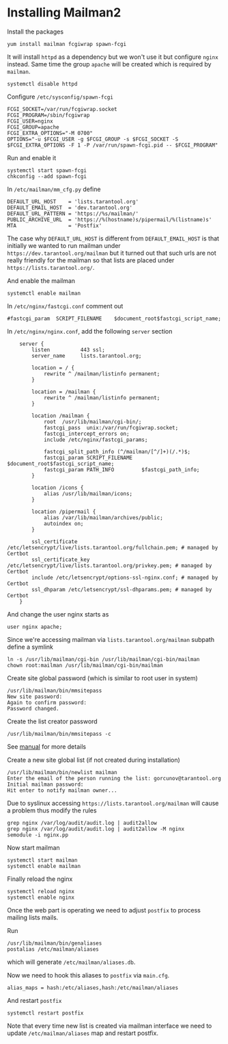 Installing Mailman2
===================

Install the packages

```
yum install mailman fcgiwrap spawn-fcgi
```

It will install `httpd` as a dependency but we won't use it
but configure `nginx` instead. Same time the group `apache`
will be created which is required by `mailman`.
```
systemctl disable httpd
```

Configure `/etc/sysconfig/spawn-fcgi`
```
FCGI_SOCKET=/var/run/fcgiwrap.socket
FCGI_PROGRAM=/sbin/fcgiwrap
FCGI_USER=nginx
FCGI_GROUP=apache
FCGI_EXTRA_OPTIONS="-M 0700"
OPTIONS="-u $FCGI_USER -g $FCGI_GROUP -s $FCGI_SOCKET -S $FCGI_EXTRA_OPTIONS -F 1 -P /var/run/spawn-fcgi.pid -- $FCGI_PROGRAM"
```

Run and enable it
```
systemctl start spawn-fcgi
chkconfig --add spawn-fcgi
```

In `/etc/mailman/mm_cfg.py` define
```
DEFAULT_URL_HOST    = 'lists.tarantool.org'
DEFAULT_EMAIL_HOST  = 'dev.tarantool.org'
DEFAULT_URL_PATTERN = 'https://%s/mailman/'
PUBLIC_ARCHIVE_URL  = 'https://%(hostname)s/pipermail/%(listname)s'
MTA                 = 'Postfix'
```

The case why `DEFAULT_URL_HOST` is different from
`DEFAULT_EMAIL_HOST` is that initially we wanted to
run mailman under `https://dev.tarantool.org/mailman`
but it turned out that such urls are not really friendly
for the mailman so that lists are placed under
`https://lists.tarantool.org/`.

And enable the mailman
```
systemctl enable mailman
```

In `/etc/nginx/fastcgi.conf` comment out
```
#fastcgi_param  SCRIPT_FILENAME    $document_root$fastcgi_script_name;
```

In `/etc/nginx/nginx.conf`, add the following `server` section
```
    server {
        listen          443 ssl;
        server_name     lists.tarantool.org;

        location = / {
            rewrite ^ /mailman/listinfo permanent;
        }

        location = /mailman {
            rewrite ^ /mailman/listinfo permanent;
        }

        location /mailman {
            root  /usr/lib/mailman/cgi-bin/;
            fastcgi_pass  unix:/var/run/fcgiwrap.socket;
            fastcgi_intercept_errors on;
            include /etc/nginx/fastcgi_params;

            fastcgi_split_path_info (^/mailman/[^/]+)(/.*)$;
            fastcgi_param SCRIPT_FILENAME   $document_root$fastcgi_script_name;
            fastcgi_param PATH_INFO         $fastcgi_path_info;
        }

        location /icons {
            alias /usr/lib/mailman/icons;
        }

        location /pipermail {
            alias /var/lib/mailman/archives/public;
            autoindex on;
        }

        ssl_certificate /etc/letsencrypt/live/lists.tarantool.org/fullchain.pem; # managed by Certbot
        ssl_certificate_key /etc/letsencrypt/live/lists.tarantool.org/privkey.pem; # managed by Certbot
        include /etc/letsencrypt/options-ssl-nginx.conf; # managed by Certbot
        ssl_dhparam /etc/letsencrypt/ssl-dhparams.pem; # managed by Certbot
    }
```

And change the user nginx starts as
```
user nginx apache;
```

Since we're accessing mailman via `lists.tarantool.org/mailman` subpath
define a symlink
```
ln -s /usr/lib/mailman/cgi-bin /usr/lib/mailman/cgi-bin/mailman
chown root:mailman /usr/lib/mailman/cgi-bin/mailman
```

Create site global password (which is similar to root user in system)
```
/usr/lib/mailman/bin/mmsitepass
New site password:
Again to confirm password:
Password changed.
```

Create the list creator password
```
/usr/lib/mailman/bin/mmsitepass -c
```

See [manual](https://www.gnu.org/software/mailman/mailman-install/node44.html)
for more details

Create a new site global list (if not created during installation)
```
/usr/lib/mailman/bin/newlist mailman
Enter the email of the person running the list: gorcunov@tarantool.org
Initial mailman password:
Hit enter to notify mailman owner...
```

Due to syslinux accessing `https://lists.tarantool.org/mailman`
will cause a problem thus modify the rules
```
grep nginx /var/log/audit/audit.log | audit2allow
grep nginx /var/log/audit/audit.log | audit2allow -M nginx
semodule -i nginx.pp
```

Now start mailman
```
systemctl start mailman
systemctl enable mailman
```

Finally reload the nginx
```
systemctl reload nginx
systemctl enable nginx
```

Once the web part is operating we need to adjust `postfix` to process
mailing lists mails.

Run
```
/usr/lib/mailman/bin/genaliases
postalias /etc/mailman/aliases
```

which will generate `/etc/mailman/aliases.db`.

Now we need to hook this aliases to `postfix` via `main.cfg`.
```
alias_maps = hash:/etc/aliases,hash:/etc/mailman/aliases
```

And restart `postfix`
```
systemctl restart postfix
```

Note that every time new list is created via mailman interface
we need to update `/etc/mailman/aliases` map and restart postfix.
